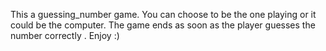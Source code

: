 This a guessing_number game. You can choose to be the one playing or it could be the computer. The game ends as soon as the player guesses the number correctly . 
Enjoy :)